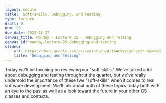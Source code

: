 ```yaml
---
layout: module
title:  Soft-skills, Debugging, and Testing
type: lecture
draft: 0
num: 25
due_date: 2023-11-27
canvas_title: Monday - Lecture 25 - Debugging and Testing
canvas_id: monday-lecture-25-debugging-and-testing
slides:
  - url: https://docs.google.com/presentation/d/16AUV77EsFFg2I5LhZwWcIaW_SNh5rGXcSvMo_cfOE_c/edit?usp=sharing
    title: "Debugging and Testing"
---
```


Today we'll be focusing on reviewing our "soft-skills." We've talked a lot about debugging and testing throughout the quarter, but we've really undersold the importance of these two "soft-skills" when it comes to real software development. We'll talk about both of these topics today both with an eye to the past as well as a look toward the future in your other CS classes and contexts.